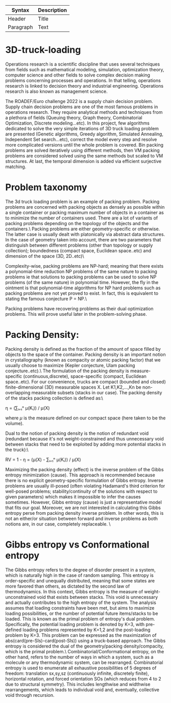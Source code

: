 | Syntax | Description |
| ----------- | ----------- |
| Header | Title |
| Paragraph | Text |


# 3D-truck-loading
Operations research is a scientific discipline that uses several techniques from fields such as mathematical modeling, simulation, optimization theory, computer science and other fields to solve complex decision making problems concerning processes and operations. In that telling, operations research is linked to decision theory and industrial engineering. Operations research is also known as management science.

The ROADEF/Euro challenge 2022 is a supply chain decision problem. Supply chain decision problems are one of the most famous problems in operations research. They require analytical methods and techniques from a plethora of fields (Queuing theory, Graph theory, Combinatorial Optimization, Discrete modeling...etc).
In this project, few algorithms dedicated to solve the very simple iterations of 3D truck loading problem are presented (Genetic algorithms, Greedy algorithm, Simulated Annealing, Independent Set search...etc), correct the model every step and resolve more complicated versions until the whole problem is covered. Bin packing problems are solved iteratively using different methods, then VM packing problems are considered solved using the same methods but scaled to VM structures. At last, the temporal dimension is added via efficient surjective matching.

# Problem taxonomy
The 3d truck loading problem is an example of packing problem. Packing problems are concerned with packing objects as densely as possible within a single container or packing maximum number of objects in a container as to minimize the number of containers used. There are a lot of variants of packing problems depending on the topology of the objects and the containers.\\
Packing problems are either geometry-specific or otherwise. The latter case is usually dealt with platonically via abstract data structures. In the case of geometry taken into account, there are two parameters that distinguish between different problems (other than topology or supply collection); boundedness (compact space, Euclidean space..etc) and dimension of the space (3D, 2D..etc)\\

Complexity-wise, packing problems are NP-hard; meaning that there exists a polynomial-time reduction NP problems of the same nature to packing problems ie that solutions to packing problems can be used to solve NP problems (of the same nature) in polynomial time. However, the fly in the ointment is that polynomial-time algorithms for NP hard problems such as packing problems are not yet proved to exist. In fact, this is equivalent to stating the famous conjecture P = NP.\\

Packing problems have recovering problems as their dual optimization problems. This will prove useful later in the problem-solving phase. 

# Packing Density: 


Packing density is defined as the fraction of the amount of space filled by objects to the space of the container. Packing density is an important notion in crystallography (known as compacity or atomic packing factor) that we usually choose to maximize (Kepler conjecture, Ulam packing conjecture..etc).\\
The formulation of the packing density is measure-specific (continuous,discrete), space-specific (compact, Euclidean space..etc). For our convenience, trucks are compact (bounded and closed) finite-dimensional (3D) measurable spaces X. Let K1,K2,...,Kn be non-overlapping measurable subsets (stacks in our case).
The packing density of the stacks packing collection is defined as:\\

η = (∑ᵢ₌₁ⁿ μ(Kᵢ)) / μ(X)

where $\mu$ is the measure defined on our compact space (here taken to be the volume).

Dual to the notion of packing density is the notion of redundant void (redundant because it's not weight-constrained and thus unnecessary void between stacks that need to be exploited by adding more potential stacks in the truck):\\


RV = 1 - η = (μ(X) - ∑ᵢ₌₁ⁿ μ(Kᵢ)) / μ(X)


Maximizing the packing density (effect) is the inverse problem of the Gibbs entropy minimization (cause). This approach is recommended because there is no explicit geometry-specific formulation of Gibbs entropy. Inverse problems are usually ill-posed (often violating Hadamard's third criterion for well-posed problems; stability/continuity of the solutions with respect to given parameters) which makes it impossible to infer the causes sometimes. However, Gibbs entropy (cause) is just a representative model that fits our goal. Moreover, we are not interested in calculating this Gibbs entropy perse from packing density inverse problem. In other words, this is not an either/or situation between forward and inverse problems as both notions are, in our case, completely replaceable.  \\

# Gibbs entropy vs Conformational entropy

The Gibbs entropy refers to the degree of disorder present in a system, which is naturally high in the case of random sampling. This entropy is order-specific and unequally distributed, meaning that some states are more favored than others, as dictated by the second law of thermodynamics. In this context, Gibbs entropy is the measure of weight-unconstrained void that exists between stacks. This void is unnecessary and actually contributes to the high entropy of the system. The analysis assumes that loading constraints have been met, but aims to maximize loading possibilities, or the number of potential future items/stacks to be loaded. This is known as the primal problem of entropy's dual problem. Specifically, the potential loading problem is denoted by K=3, with pre-defined loading problems represented by K=1,2 and the post-loading problem by K=3. This problem can be expressed as the maximization of abs(card(pre-SIs)-card(post-SIs)) using a truck-based approach. The Gibbs entropy is considered the dual of the geometry/packing density/compacity, which is the primal problem.\\
Combinatorial/Conformational entropy, on the other hand, refers to the number of ways in which a system, such as a molecule or any thermodynamic system, can be rearranged. Combinatorial entropy is used to enumerate all exhaustive possibilities of 5 degrees of freedom: translation sx,sy,sz (continuously infinite, discretely finite), horizontal rotation, and forced orientation SOs (which reduces from 4 to 2 due to structural symmetry). This includes lengthwise and widthwise rearrangements, which leads to individual void and, eventually, collective void through recursion.
